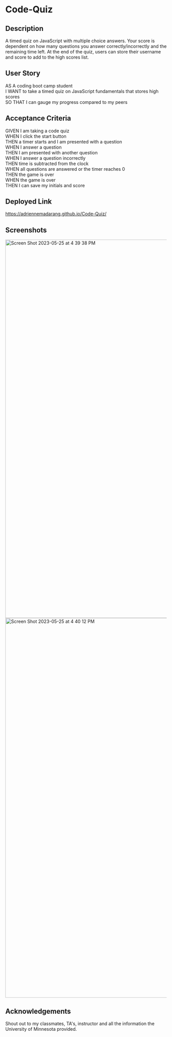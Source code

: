 # Code-Quiz

## Description
A timed quiz on JavaScript with multiple choice answers. Your score is dependent on how many questions you answer correctly/incorrectly and the remaining time left. At the end of the quiz, users can store their username and score to add to the high scores list. 

## User Story 
AS A coding boot camp student<br>
I WANT to take a timed quiz on JavaScript fundamentals that stores high scores<br>
SO THAT I can gauge my progress compared to my peers<br>

## Acceptance Criteria
GIVEN I am taking a code quiz<br>
WHEN I click the start button<br>
THEN a timer starts and I am presented with a question<br>
WHEN I answer a question<br>
THEN I am presented with another question<br>
WHEN I answer a question incorrectly<br>
THEN time is subtracted from the clock<br>
WHEN all questions are answered or the timer reaches 0<br>
THEN the game is over<br>
WHEN the game is over<br>
THEN I can save my initials and score<br>

## Deployed Link
https://adriennemadarang.github.io/Code-Quiz/

## Screenshots
<img width="1177" alt="Screen Shot 2023-05-25 at 4 39 38 PM" src="https://github.com/adriennemadarang/Code-Quiz/assets/128556908/80b85df8-6bd5-41f2-874f-9b27eff31856">
<img width="1181" alt="Screen Shot 2023-05-25 at 4 40 12 PM" src="https://github.com/adriennemadarang/Code-Quiz/assets/128556908/8e68a9a7-c833-4710-9c73-3ab489e4171b">


## Acknowledgements
Shout out to my classmates, TA's, instructor and all the information the University of Minnesota provided. 
